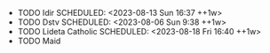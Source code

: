 - TODO Idir
  SCHEDULED: <2023-08-13 Sun 16:37 ++1w>
- TODO Dstv
  SCHEDULED: <2023-08-06 Sun 9:38 ++1w>
- TODO Lideta Catholic
  SCHEDULED: <2023-08-18 Fri 16:40 ++1w>
- TODO Maid